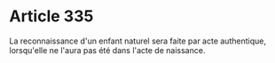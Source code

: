 # Article 335

La reconnaissance d'un enfant naturel sera faite par acte authentique, lorsqu'elle ne l'aura pas été dans l'acte de naissance.
